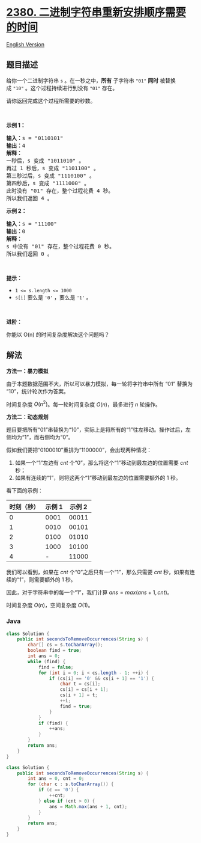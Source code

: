 # [2380. 二进制字符串重新安排顺序需要的时间](https://leetcode.cn/problems/time-needed-to-rearrange-a-binary-string)

[English Version](/solution/2300-2399/2380.Time%20Needed%20to%20Rearrange%20a%20Binary%20String/README_EN.md)

## 题目描述

<p>给你一个二进制字符串&nbsp;<code>s</code>&nbsp;。在一秒之中，<strong>所有</strong>&nbsp;子字符串&nbsp;<code>"01"</code> <strong>同时</strong>&nbsp;被替换成&nbsp;<code>"10"</code>&nbsp;。这个过程持续进行到没有&nbsp;<code>"01"</code>&nbsp;存在。</p>

<p>请你返回完成这个过程所需要的秒数。</p>

<p>&nbsp;</p>

<p><strong>示例 1：</strong></p>

<pre>
<b>输入：</b>s = "0110101"
<b>输出：</b>4
<b>解释：</b>
一秒后，s 变成 "1011010" 。
再过 1 秒后，s 变成 "1101100" 。
第三秒过后，s 变成 "1110100" 。
第四秒后，s 变成 "1111000" 。
此时没有 "01" 存在，整个过程花费 4 秒。
所以我们返回 4 。
</pre>

<p><strong>示例 2：</strong></p>

<pre>
<b>输入：</b>s = "11100"
<b>输出：</b>0
<strong>解释：</strong>
s 中没有 "01" 存在，整个过程花费 0 秒。
所以我们返回 0 。
</pre>

<p>&nbsp;</p>

<p><strong>提示：</strong></p>

<ul>
	<li><code>1 &lt;= s.length &lt;= 1000</code></li>
	<li><code>s[i]</code>&nbsp;要么是&nbsp;<code>'0'</code>&nbsp;，要么是&nbsp;<code>'1'</code> 。</li>
</ul>

<p>&nbsp;</p>

<p><strong>进阶：</strong></p>

<p>你能以 O(n) 的时间复杂度解决这个问题吗？</p>

## 解法

**方法一：暴力模拟**

由于本题数据范围不大，所以可以暴力模拟，每一轮将字符串中所有 “01” 替换为 “10”，统计轮次作为答案。

时间复杂度 $O(n^2)$。每一轮时间复杂度 $O(n)$，最多进行 $n$ 轮操作。

**方法二：动态规划**

题目要把所有“01”串替换为“10”，实际上是将所有的“1”往左移动。操作过后，左侧均为“1”，而右侧均为“0”。

假如我们要把“0100010”重排为“1100000”，会出现两种情况：

1. 如果一个“1”左边有 $cnt$ 个“0”，那么将这个“1”移动到最左边的位置需要 $cnt$ 秒；
1. 如果有连续的“1”，则将这两个“1”移动到最左边的位置需要额外的 $1$ 秒。

看下面的示例：

| 时刻（秒） | 示例 1 | 示例 2 |
| ---------- | ------ | ------ |
| 0          | 0001   | 00011  |
| 1          | 0010   | 00101  |
| 2          | 0100   | 01010  |
| 3          | 1000   | 10100  |
| 4          | -      | 11000  |

我们可以看到，如果在 $cnt$ 个“0”之后只有一个“1”，那么只需要 $cnt$ 秒，如果有连续的“1”，则需要额外的 $1$ 秒。

因此，对于字符串中的每一个“1”，我们计算 $ans=max(ans+1, cnt)$。

时间复杂度 $O(n)$，空间复杂度 $O(1)$。

### **Java**

```java
class Solution {
    public int secondsToRemoveOccurrences(String s) {
        char[] cs = s.toCharArray();
        boolean find = true;
        int ans = 0;
        while (find) {
            find = false;
            for (int i = 0; i < cs.length - 1; ++i) {
                if (cs[i] == '0' && cs[i + 1] == '1') {
                    char t = cs[i];
                    cs[i] = cs[i + 1];
                    cs[i + 1] = t;
                    ++i;
                    find = true;
                }
            }
            if (find) {
                ++ans;
            }
        }
        return ans;
    }
}
```

```java
class Solution {
    public int secondsToRemoveOccurrences(String s) {
        int ans = 0, cnt = 0;
        for (char c : s.toCharArray()) {
            if (c == '0') {
                ++cnt;
            } else if (cnt > 0) {
                ans = Math.max(ans + 1, cnt);
            }
        }
        return ans;
    }
}
```
